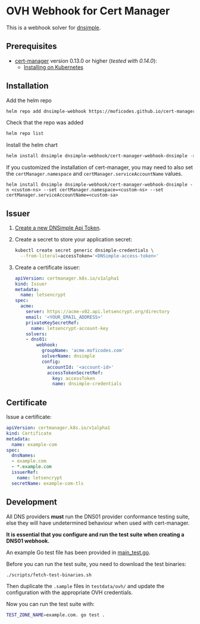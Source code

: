# OVH Webhook for Cert Manager

This is a webhook solver for [dnsimple](https://dnsimple.com/).

## Prerequisites

* [cert-manager](https://github.com/jetstack/cert-manager) version 0.13.0 or higher (*tested with 0.14.0*):
  - [Installing on Kubernetes](https://cert-manager.io/docs/installation/kubernetes/#installing-with-helm)

## Installation
Add the helm repo
```bash
helm repo add dnsimple-webhook https://moficodes.github.io/cert-manager-webhook-dnsimple
```

Check that the repo was added
```bash
helm repo list
```

Install the helm chart
```bash
helm install dnsimple dnsimple-webhook/cert-manager-webhook-dnsimple -n cert-manager
```

If you customized the installation of cert-manager, you may need to also set the `certManager.namespace` and `certManager.serviceAccountName` values.
```
helm install dnsimple dnsimple-webhook/cert-manager-webhook-dnsimple -n <custom-ns> --set certManager.namespace=<custom-ns> --set certManager.serviceAccountName=<custom-sa>
```


## Issuer

1. [Create a new DNSimple Api Token](https://support.dnsimple.com/articles/api-access-token/).

2. Create a secret to store your application secret:

    ```bash
    kubectl create secret generic dnsimple-credentials \
      --from-literal=accessToken='<DNSimple-access-token>'
    ```

3. Create a certificate issuer:

    ```yaml
    apiVersion: certmanager.k8s.io/v1alpha1
    kind: Issuer
    metadata:
      name: letsencrypt
    spec:
      acme:
        server: https://acme-v02.api.letsencrypt.org/directory
        email: '<YOUR_EMAIL_ADDRESS>'
        privateKeySecretRef:
          name: letsencrypt-account-key
        solvers:
        - dns01:
            webhook:
              groupName: 'acme.moficodes.com'
              solverName: dnsimple
              config:
                accountId: '<account-id>'
                accessTokenSecretRef:
                  key: accessToken
                  name: dnsimple-credentials
    ```

## Certificate

Issue a certificate:

```yaml
apiVersion: certmanager.k8s.io/v1alpha1
kind: Certificate
metadata:
  name: example-com
spec:
  dnsNames:
  - example.com
  - *.example.com
  issuerRef:
    name: letsencrypt
  secretName: example-com-tls
```

## Development

All DNS providers **must** run the DNS01 provider conformance testing suite,
else they will have undetermined behaviour when used with cert-manager.

**It is essential that you configure and run the test suite when creating a
DNS01 webhook.**

An example Go test file has been provided in [main_test.go]().

Before you can run the test suite, you need to download the test binaries:

```bash
./scripts/fetch-test-binaries.sh
```

Then duplicate the `.sample` files in `testdata/ovh/` and update the configuration with the appropriate OVH credentials.

Now you can run the test suite with:

```bash
TEST_ZONE_NAME=example.com. go test .
```
